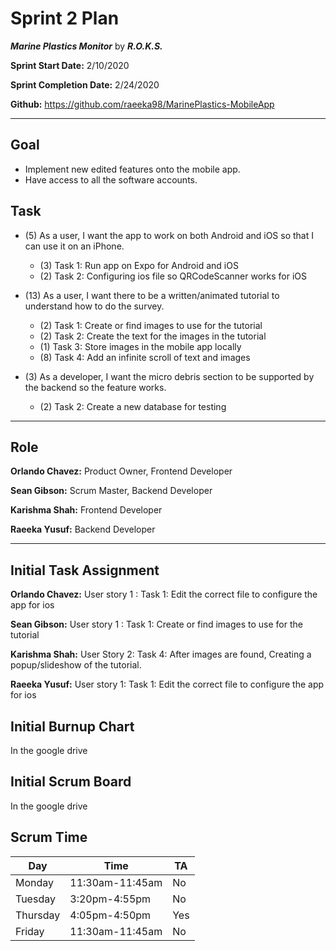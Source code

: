 # Sprint 2 Plan

***Marine Plastics Monitor*** by ***R.O.K.S.***

**Sprint Start Date:** 2/10/2020

**Sprint Completion Date:** 2/24/2020

**Github:** https://github.com/raeeka98/MarinePlastics-MobileApp

---

## Goal

- Implement new edited features onto the mobile app.
- Have access to all the software accounts.

## Task

- (5) As a user, I want the app to work on both Android and iOS so that I can use it on an iPhone.
  - (3) Task 1: Run app on Expo for Android and iOS
  - (2) Task 2: Configuring ios file so QRCodeScanner works for iOS

- (13) As a user, I want there to be a written/animated tutorial to understand how to do the survey.
  - (2) Task 1: Create or find images to use for the tutorial
  - (2) Task 2: Create the text for the images in the tutorial
  - (1) Task 3: Store images in the mobile app locally
  - (8) Task 4: Add an infinite scroll of text and images

- (3) As a developer, I want the micro debris section to be supported by the backend so the feature works.
  - (2) Task 2: Create a new database for testing

---

## Role

**Orlando Chavez:** Product Owner, Frontend Developer

**Sean Gibson:** Scrum Master, Backend Developer

**Karishma Shah:** Frontend Developer

**Raeeka Yusuf:** Backend Developer

---
## Initial Task Assignment

**Orlando Chavez:** User story 1 : Task 1: Edit the correct file to configure the app for ios

**Sean Gibson:** User story 1 : Task 1: Create or find images to use for the tutorial

**Karishma Shah:** User Story 2: Task 4: After images are found, Creating a popup/slideshow of the tutorial.

**Raeeka Yusuf:** User story 1: Task 1: Edit the correct file to configure the app for ios

## Initial Burnup Chart

In the google drive

## Initial Scrum Board

In the google drive

## Scrum Time

|Day|Time|TA|
|------|------|------|
|Monday|11:30am-11:45am|No|
|Tuesday|3:20pm-4:55pm|No|
|Thursday|4:05pm-4:50pm|Yes|
|Friday|11:30am-11:45am|No|


